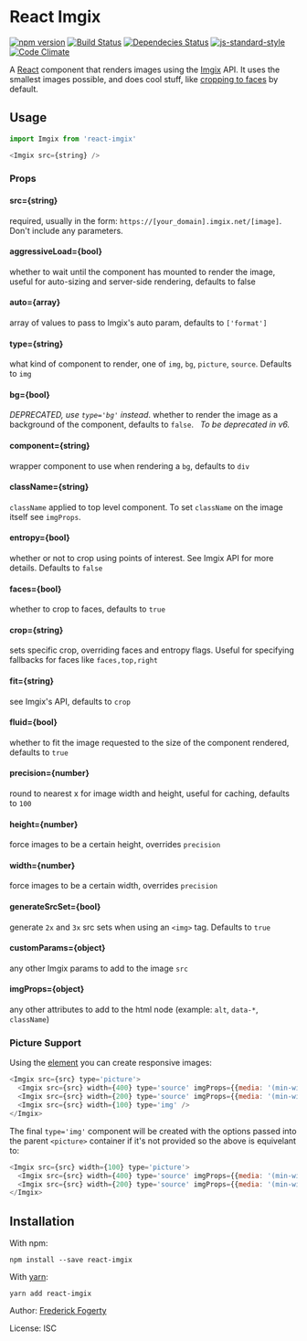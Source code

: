 # React Imgix

[![npm version](https://img.shields.io/npm/v/react-imgix.svg)](https://www.npmjs.com/package/react-imgix)
[![Build Status](https://travis-ci.org/imgix/react-imgix.svg?branch=master)](https://travis-ci.org/imgix/react-imgix)
[![Dependecies Status](https://david-dm.org/imgix/react-imgix.svg)](https://david-dm.org/imgix/react-imgix)
[![js-standard-style](https://img.shields.io/badge/code%20style-standard-brightgreen.svg?style=flat)](https://github.com/feross/standard)
[![Code Climate](https://codeclimate.com/github/imgix/react-imgix/badges/gpa.svg)](https://codeclimate.com/github/imgix/react-imgix)

A [React](https://facebook.github.io/react/) component that renders images using the [Imgix](https://www.imgix.com/) API. It uses the smallest images possible, and does cool stuff, like [cropping to faces](https://www.imgix.com/docs/reference/size#param-crop) by default.

## Usage

```js
import Imgix from 'react-imgix'

<Imgix src={string} />
```

### Props

#### src={string}
required, usually in the form: `https://[your_domain].imgix.net/[image]`. Don't include any parameters.

#### aggressiveLoad={bool}
whether to wait until the component has mounted to render the image, useful for auto-sizing and server-side rendering, defaults to false

#### auto={array}
array of values to pass to Imgix's auto param, defaults to `['format']`

#### type={string} 
what kind of component to render, one of `img`, `bg`, `picture`, `source`. Defaults to `img`

#### bg={bool}
_DEPRECATED, use `type='bg'` instead_. whether to render the image as a background of the component, defaults to `false`.  
_To be deprecated in v6._

#### component={string}
wrapper component to use when rendering a `bg`, defaults to `div`

#### className={string}
`className` applied to top level component. To set `className` on the image itself see `imgProps`. 

#### entropy={bool}
whether or not to crop using points of interest. See Imgix API for more details. Defaults to `false`

#### faces={bool}
whether to crop to faces, defaults to `true`

#### crop={string}
sets specific crop, overriding faces and entropy flags. Useful for specifying fallbacks for faces like `faces,top,right`

#### fit={string}
see Imgix's API, defaults to `crop`

#### fluid={bool}
whether to fit the image requested to the size of the component rendered, defaults to `true`

#### precision={number}
round to nearest x for image width and height, useful for caching, defaults to `100`

#### height={number}
force images to be a certain height, overrides `precision`

#### width={number}
force images to be a certain width, overrides `precision`

#### generateSrcSet={bool} 
generate `2x` and `3x` src sets when using an `<img>` tag. Defaults to `true`

#### customParams={object}
any other Imgix params to add to the image `src`

#### imgProps={object}
any other attributes to add to the html node (example: `alt`, `data-*`, `className`)

### Picture Support

Using the [<picture> element](https://docs.imgix.com/tutorials/using-imgix-picture-element) you can create responsive images:
```js
<Imgix src={src} type='picture'>
  <Imgix src={src} width={400} type='source' imgProps={{media: '(min-width: 768px)'}}/>
  <Imgix src={src} width={200} type='source' imgProps={{media: '(min-width: 320px)'}}/>
  <Imgix src={src} width={100} type='img' />
</Imgix>
```
The final `type='img'` component will be created with the options passed into the parent `<picture>` container if it's not provided so the above is equivelant to:
```js
<Imgix src={src} width={100} type='picture'>
  <Imgix src={src} width={400} type='source' imgProps={{media: '(min-width: 768px)'}}/>
  <Imgix src={src} width={200} type='source' imgProps={{media: '(min-width: 320px)'}}/>
</Imgix>
```

## Installation

With npm:
```
npm install --save react-imgix
```

With [yarn](https://yarnpkg.com):
```
yarn add react-imgix
```


Author: [Frederick Fogerty](http://twitter.com/fredfogerty)

License: ISC
